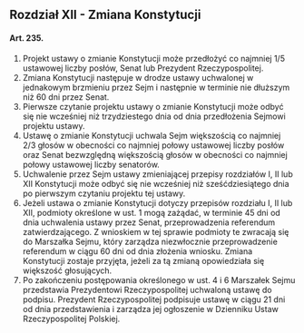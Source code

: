 ## Rozdział XII - Zmiana Konstytucji

#### Art. 235.
1. Projekt ustawy o zmianie Konstytucji może przedłożyć co najmniej 1/5 ustawowej liczby posłów, Senat lub Prezydent Rzeczypospolitej.
2. Zmiana Konstytucji następuje w drodze ustawy uchwalonej w jednakowym brzmieniu przez Sejm i następnie w terminie nie dłuższym niż 60 dni przez Senat.
3. Pierwsze czytanie projektu ustawy o zmianie Konstytucji może odbyć się nie wcześniej niż trzydziestego dnia od dnia przedłożenia Sejmowi projektu ustawy.
4. Ustawę o zmianie Konstytucji uchwala Sejm większością co najmniej 2/3 głosów w obecności co najmniej połowy ustawowej liczby posłów oraz Senat bezwzględną większością głosów w obecności co najmniej połowy ustawowej liczby senatorów.
5. Uchwalenie przez Sejm ustawy zmieniającej przepisy rozdziałów I, II lub XII Konstytucji może odbyć się nie wcześniej niż sześćdziesiątego dnia po pierwszym czytaniu projektu tej ustawy.
6. Jeżeli ustawa o zmianie Konstytucji dotyczy przepisów rozdziału I, II lub XII, podmioty określone w ust. 1 mogą zażądać, w terminie 45 dni od dnia uchwalenia ustawy przez Senat, przeprowadzenia referendum zatwierdzającego. Z wnioskiem w tej sprawie podmioty te zwracają się do Marszałka Sejmu, który zarządza niezwłocznie przeprowadzenie referendum w ciągu 60 dni od dnia złożenia wniosku. Zmiana Konstytucji zostaje przyjęta, jeżeli za tą zmianą opowiedziała się większość głosujących.
7. Po zakończeniu postępowania określonego w ust. 4 i 6 Marszałek Sejmu przedstawia Prezydentowi Rzeczypospolitej uchwaloną ustawę do podpisu. Prezydent Rzeczypospolitej podpisuje ustawę w ciągu 21 dni od dnia przedstawienia i zarządza jej ogłoszenie w Dzienniku Ustaw Rzeczypospolitej Polskiej.

